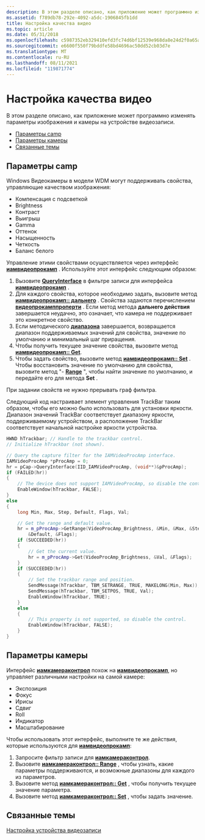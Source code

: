 ```yaml
---
description: В этом разделе описано, как приложение может программно изменять параметры изображения и камеры на устройстве видеозаписи.
ms.assetid: f789db78-292e-4092-a5dc-1906845fb1dd
title: Настройка качества видео
ms.topic: article
ms.date: 05/31/2018
ms.openlocfilehash: c5987352eb329410efd3fc74d6bf12539e968da8e24d2f0a65af9c9ac7b5cb85
ms.sourcegitcommit: e6600f550f79bddfe58bd4696ac50dd52cb03d7e
ms.translationtype: MT
ms.contentlocale: ru-RU
ms.lasthandoff: 08/11/2021
ms.locfileid: "119871774"
---
```

# <a name="configure-the-video-quality"></a>Настройка качества видео

В этом разделе описано, как приложение может программно изменять параметры изображения и камеры на устройстве видеозаписи.

-   [Параметры camp](#procamp-settings)
-   [Параметры камеры](#camera-settings)
-   [Связанные темы](#related-topics)

## <a name="procamp-settings"></a>Параметры camp

Windows Видеокамеры в модели WDM могут поддерживать свойства, управляющие качеством изображения:

-   Компенсация с подсветкой
-   Brightness
-   Контраст
-   Выигрыш
-   Gamma
-   Оттенок
-   Насыщенность
-   Четкость
-   Баланс белого

Управление этими свойствами осуществляется через интерфейс [**иамвидеопрокамп**](/windows/desktop/api/Strmif/nn-strmif-iamvideoprocamp) . Используйте этот интерфейс следующим образом:

1.  Вызовите [**QueryInterface**](/windows/desktop/api/unknwn/nf-unknwn-iunknown-queryinterface(q)) в фильтре записи для интерфейса [**иамвидеопрокамп**](/windows/desktop/api/Strmif/nn-strmif-iamvideoprocamp) .
2.  Для каждого свойства, которое необходимо задать, вызовите метод [**иамвидеопрокамп:: дальнего**](/windows/desktop/api/Strmif/nf-strmif-iamvideoprocamp-getrange) . Свойства задаются перечислением [**видеопрокамппроперти**](/windows/win32/api/strmif/ne-strmif-videoprocampproperty) . Если метод метода **дальнего действия** завершается неудачно, это означает, что камера не поддерживает это конкретное свойство.
3.  Если методического [**диапазона**](/windows/desktop/api/Strmif/nf-strmif-iamvideoprocamp-getrange) завершается, возвращается диапазон поддерживаемых значений для свойства, значение по умолчанию и минимальный шаг приращения.
4.  Чтобы получить текущее значение свойства, вызовите метод [**иамвидеопрокамп:: Get**](/windows/desktop/api/Strmif/nf-strmif-iamvideoprocamp-get).
5.  Чтобы задать свойство, вызовите метод [**иамвидеопрокамп:: Set**](/windows/desktop/api/Strmif/nf-strmif-iamvideoprocamp-set) . Чтобы восстановить значение по умолчанию для свойства, вызовите метод "- [**Range**](/windows/desktop/api/Strmif/nf-strmif-iamvideoprocamp-getrange) ", чтобы найти значение по умолчанию, и передайте его для метода **Set** .

При задании свойств не нужно прерывать граф фильтра.

Следующий код настраивает элемент управления TrackBar таким образом, чтобы его можно было использовать для установки яркости. Диапазон значений TrackBar соответствует диапазону яркости, поддерживаемому устройством, а расположение TrackBar соответствует начальной настройке яркости устройства.


```C++
HWND hTrackbar; // Handle to the trackbar control. 
// Initialize hTrackbar (not shown).

// Query the capture filter for the IAMVideoProcAmp interface.
IAMVideoProcAmp *pProcAmp = 0;
hr = pCap->QueryInterface(IID_IAMVideoProcAmp, (void**)&pProcAmp);
if (FAILED(hr))
{
    // The device does not support IAMVideoProcAmp, so disable the control.
    EnableWindow(hTrackbar, FALSE);
}
else
{
    long Min, Max, Step, Default, Flags, Val;

    // Get the range and default value. 
    hr = m_pProcAmp->GetRange(VideoProcAmp_Brightness, &Min, &Max, &Step,
        &Default, &Flags);
    if (SUCCEEDED(hr))
    {
        // Get the current value.
        hr = m_pProcAmp->Get(VideoProcAmp_Brightness, &Val, &Flags);
    }
    if (SUCCEEDED(hr))
    {
        // Set the trackbar range and position.
        SendMessage(hTrackbar, TBM_SETRANGE, TRUE, MAKELONG(Min, Max));
        SendMessage(hTrackbar, TBM_SETPOS, TRUE, Val);
        EnableWindow(hTrackbar, TRUE);
    }
    else
    {
        // This property is not supported, so disable the control.
        EnableWindow(hTrackbar, FALSE);
    }
}
```



## <a name="camera-settings"></a>Параметры камеры

Интерфейс [**иамкамераконтрол**](/windows/desktop/api/Strmif/nn-strmif-iamcameracontrol) похож на [**иамвидеопрокамп**](/windows/desktop/api/Strmif/nn-strmif-iamvideoprocamp), но управляет различными настройки на самой камере:

-   Экспозиция
-   Фокус
-   Ирисы
-   Сдвиг
-   Roll
-   Индикатор
-   Масштабирование

Чтобы использовать этот интерфейс, выполните те же действия, которые используются для [**иамвидеопрокамп**](/windows/desktop/api/Strmif/nn-strmif-iamvideoprocamp):

1.  Запросите фильтр записи для [**иамкамераконтрол**](/windows/desktop/api/Strmif/nn-strmif-iamcameracontrol).
2.  Вызовите [**иамкамераконтрол:: Range**](/windows/desktop/api/Strmif/nf-strmif-iamcameracontrol-getrange) , чтобы узнать, какие параметры поддерживаются, и возможные диапазоны для каждого из параметров.
3.  Вызовите метод [**иамкамераконтрол:: Get**](/windows/desktop/api/Strmif/nf-strmif-iamcameracontrol-get) , чтобы получить текущее значение параметра.
4.  Вызовите метод [**иамкамераконтрол:: Set**](/windows/desktop/api/Strmif/nf-strmif-iamcameracontrol-set) , чтобы задать значение.

## <a name="related-topics"></a>Связанные темы

<dl> <dt>

[Настройка устройства видеозаписи](configuring-a-video-capture-device.md)
</dt> </dl>

 

 
